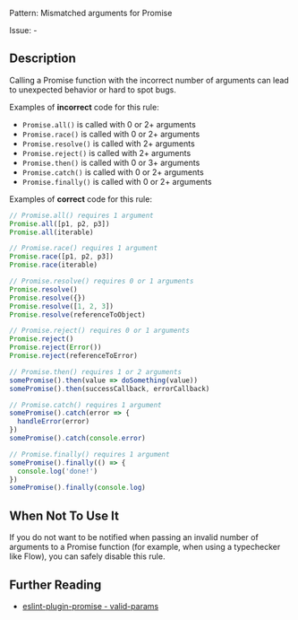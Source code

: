 Pattern: Mismatched arguments for Promise

Issue: -

## Description

Calling a Promise function with the incorrect number of arguments can lead to unexpected behavior or hard to spot bugs.

Examples of **incorrect** code for this rule:

* `Promise.all()` is called with 0 or 2+ arguments
* `Promise.race()` is called with 0 or 2+ arguments
* `Promise.resolve()` is called with 2+ arguments
* `Promise.reject()` is called with 2+ arguments
* `Promise.then()` is called with 0 or 3+ arguments
* `Promise.catch()` is called with 0 or 2+ arguments
* `Promise.finally()` is called with 0 or 2+ arguments

Examples of **correct** code for this rule:

```js
// Promise.all() requires 1 argument
Promise.all([p1, p2, p3])
Promise.all(iterable)

// Promise.race() requires 1 argument
Promise.race([p1, p2, p3])
Promise.race(iterable)

// Promise.resolve() requires 0 or 1 arguments
Promise.resolve()
Promise.resolve({})
Promise.resolve([1, 2, 3])
Promise.resolve(referenceToObject)

// Promise.reject() requires 0 or 1 arguments
Promise.reject()
Promise.reject(Error())
Promise.reject(referenceToError)

// Promise.then() requires 1 or 2 arguments
somePromise().then(value => doSomething(value))
somePromise().then(successCallback, errorCallback)

// Promise.catch() requires 1 argument
somePromise().catch(error => {
  handleError(error)
})
somePromise().catch(console.error)

// Promise.finally() requires 1 argument
somePromise().finally(() => {
  console.log('done!')
})
somePromise().finally(console.log)
```

## When Not To Use It

If you do not want to be notified when passing an invalid number of arguments to
a Promise function (for example, when using a typechecker like Flow), you can
safely disable this rule.

## Further Reading

* [eslint-plugin-promise - valid-params](https://github.com/xjamundx/eslint-plugin-promise/blob/master/docs/rules/valid-params.md)